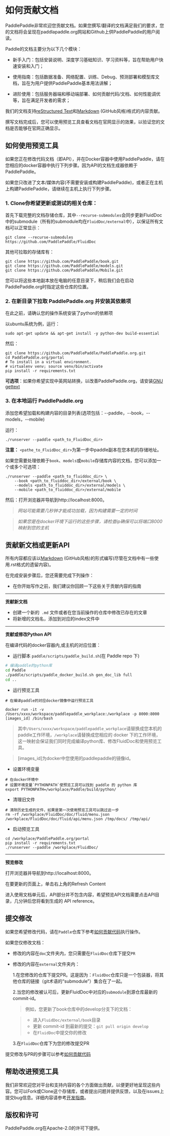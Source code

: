 # 如何贡献文档

PaddlePaddle非常欢迎您贡献文档。如果您撰写/翻译的文档满足我们的要求，您的文档将会呈现在paddlapaddle.org网站和Github上供PaddlePaddle的用户阅读。

Paddle的文档主要分为以下几个模块：

- 新手入门：包括安装说明、深度学习基础知识、学习资料等，旨在帮助用户快速安装和入门；

- 使用指南：包括数据准备、网络配置、训练、Debug、预测部署和模型库文档，旨在为用户提供PaddlePaddle基本用法讲解；

- 进阶使用：包括服务器端和移动端部署、如何贡献代码/文档、如何性能调优等，旨在满足开发者的需求；

我们的文档支持[reStructured Text](http://www.sphinx-doc.org/en/master/usage/restructuredtext/basics.html)和[Markdown](https://guides.github.com/features/mastering-markdown/) (GitHub风格)格式的内容贡献。

撰写文档完成后，您可以使用预览工具查看文档在官网显示的效果，以验证您的文档是否能够在官网正确显示。


## 如何使用预览工具

如果您正在修改代码文档（即API），并在Docker容器中使用PaddlePaddle，请在您相应的docker容器中执行下列步骤。因为API的文档生成器依赖于PaddlePaddle。

如果您只改进了文本/媒体内容(不需要安装或构建PaddlePaddle)，或者正在主机上构建PaddlePaddle，请继续在主机上执行下列步骤。

### 1. Clone你希望更新或测试的相关仓库：

首先下载完整的文档存储仓库，其中`--recurse-submodules`会同步更新FluidDoc中的submodule（所有的submodule均在`FluidDoc/external`中），以保证所有文档可以正常显示：

```
git clone --recurse-submodules https://github.com/PaddlePaddle/FluidDoc
```

其他可拉取的存储库有：


```
git clone https://github.com/PaddlePaddle/book.git
git clone https://github.com/PaddlePaddle/models.git
git clone https://github.com/PaddlePaddle/Mobile.git

```

您可以将这些本地副本放在电脑的任意目录下，稍后我们会在启动 PaddlePaddle.org时指定这些仓库的位置。

### 2. 在新目录下拉取 PaddlePaddle.org 并安装其依赖项

在此之前，请确认您的操作系统安装了python的依赖项

以ubuntu系统为例，运行：

```
sudo apt-get update && apt-get install -y python-dev build-essential
```

然后：

```
git clone https://github.com/PaddlePaddle/PaddlePaddle.org.git
cd PaddlePaddle.org/portal
# To install in a virtual environment.
# virtualenv venv; source venv/bin/activate
pip install -r requirements.txt
```

**可选项**：如果你希望实现中英网站转换，以改善PaddlePaddle.org，请安装[GNU gettext](https://www.gnu.org/software/gettext/)

### 3. 在本地运行 PaddlePaddle.org

添加您希望加载和构建内容的目录列表(选项包括：--paddle，--book，--models，--mobile)

运行：

```
./runserver --paddle <path_to_FluidDoc_dir>
```

**注意：**  `<pathe_to_FluidDoc_dir>`为第一步中paddle副本在您本机的存储地址。

如果您需要处理依赖于`book`、`models`或`mobile`存储库内容的文档，您可以添加一个或多个可选项：

```
./runserver --paddle <path_to_fluiddoc_dir> \
    --book <path_to_fluiddoc_dir>/external/book \
    --models <path_to_fluiddoc_dir>/external/models \
    --mobile <path_to_fluiddoc_dir>/external/mobile
```
然后：打开浏览器并导航到http://localhost:8000。

>*网站可能需要几秒钟才能成功加载，因为构建需要一定的时间*

>*如果您是在docker环境下运行的这些步骤，请检查ip确保可以将端口8000映射到您的主机*

## 贡献新文档或更新API

所有内容都应该以[Markdown](https://guides.github.com/features/mastering-markdown/) (GitHub风格)的形式编写(尽管在文档中有一些使用.rst格式的遗留内容)。


在完成安装步骤后，您还需要完成下列操作：

  - 在你开始写作之前，我们建议你回顾一下这些关于贡献内容的指南

 ---

  **贡献新文档**


  - 创建一个新的` .md` 文件或者在您当前操作的仓库中修改已存在的文章
  - 将新增的文档名，添加到对应的index文件中

 ---

  **贡献或修改Python API**


  在编译代码的docker容器内,或主机的对应位置：

  - 运行脚本 `paddle/scripts/paddle_build.sh`(在 Paddle repo 下)

  ```bash
  # 编译paddle的python库
  cd Paddle
  ./paddle/scripts/paddle_docker_build.sh gen_doc_lib full
  cd ..
  ```

  - 运行预览工具

  ```
  # 在编译paddle的对应docker镜像中运行预览工具

  docker run -it -v /Users/xxxx/workspace/paddlepaddle_workplace:/workplace -p 8000:8000 [images_id] /bin/bash
  ```

  > 其中`/Users/xxxx/workspace/paddlepaddle_workplace`请替换成您本机的paddle工作环境，`/workplace`请替换成您相应的 docker 下的工作环境，这一映射会保证我们同时完成编译python库、修改FluidDoc和使用预览工具。

  > [images_id]为docker中您使用的paddlepaddle的镜像id。

  - 设置环境变量

  ```
  # 在docker环境中
  # 设置环境变量`PYTHONPATH`使预览工具可以找到 paddle 的 python 库
  export PYTHONPATH=/workplace/Paddle/build/python/
  ```

  - 清理旧文件

  ```
  # 清除历史生成的文件，如果是第一次使用预览工具可以跳过这一步
  rm -rf /workplace/FluidDoc/doc/fluid/menu.json /workplace/FluidDoc/doc/fluid/api/menu.json /tmp/docs/ /tmp/api/
  ```

  - 启动预览工具

  ```
  cd /workplace/PaddlePaddle.org/portal
  pip install -r requirements.txt
  ./runserver --paddle /workplace/FluidDoc/
  ```

---

  **预览修改**



  打开浏览器并导航到http://localhost:8000。

  在要更新的页面上，单击右上角的Refresh Content

  进入使用文档单元后，API部分并不包含内容，希望预览API文档需要点击API目录，几分钟后您将看到生成的 API reference。


## 提交修改

如果您希望修改代码，请在`Paddle`仓库下参考[如何贡献代码](../development/contribute_to_paddle.html)执行操作。

如果您仅修改文档：

  - 修改的内容在`doc`文件夹内，您只需要在`FluidDoc`仓库下提交`PR`

  - 修改的内容在`external`文件夹内：

    1.在您修改的仓库下提交PR。这是因为：`FluidDoc`仓库只是一个包装器，将其他仓库的链接（git术语的“submodule”）集合在了一起。

    2.当您的修改被认可后，更新FluidDoc中对应的`submodule`到源仓库最新的commit-id。

      > 例如，您更新了book仓库中的develop分支下的文档：


      > - 进入`FluidDoc/external/book`目录
      > - 更新 commit-id 到最新的提交：`git pull origin develop`
      > - 在`FluidDoc`中提交你的修改

	3.在`FluidDoc`仓库下为您的修改提交PR

提交修改与PR的步骤可以参考[如何贡献代码](../development/contribute_to_paddle.html)

## 帮助改进预览工具

我们非常欢迎您对平台和支持内容的各个方面做出贡献，以便更好地呈现这些内容。您可以Fork或Clone这个存储库，或者提出问题并提供反馈，以及在issues上提交bug信息。详细内容请参考[开发指南](https://github.com/PaddlePaddle/PaddlePaddle.org/blob/develop/DEVELOPING.md)。

## 版权和许可
PaddlePaddle.org在Apache-2.0的许可下提供。
